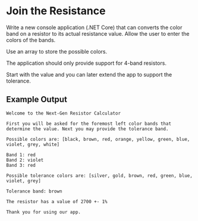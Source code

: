 # Join the Resistance

Write a new console application (.NET Core) that can converts the color band on a resistor to its actual resistance value. Allow the user to enter the colors of the bands.

Use an array to store the possible colors.

The application should only provide support for 4-band resistors.

Start with the value and you can later extend the app to support the tolerance.

## Example Output

```text
Welcome to the Next-Gen Resistor Calculator

First you will be asked for the foremost left color bands that determine the value. Next you may provide the tolerance band.

Possible colors are: [black, brown, red, orange, yellow, green, blue, violet, grey, white]

Band 1: red
Band 2: violet
Band 3: red

Possible tolerance colors are: [silver, gold, brown, red, green, blue, violet, grey]

Tolerance band: brown

The resistor has a value of 2700 +- 1%

Thank you for using our app.
```
